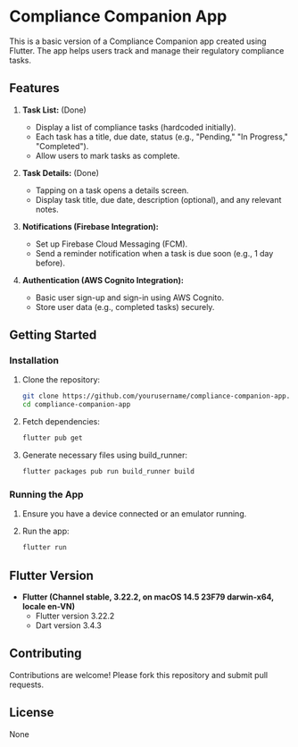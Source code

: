 # Compliance Companion App

This is a basic version of a Compliance Companion app created using Flutter. The app helps users track and manage their regulatory compliance tasks.

## Features

1. **Task List:** (Done)
    - Display a list of compliance tasks (hardcoded initially).
    - Each task has a title, due date, status (e.g., "Pending," "In Progress," "Completed").
    - Allow users to mark tasks as complete.
    
2. **Task Details:** (Done)
    - Tapping on a task opens a details screen.
    - Display task title, due date, description (optional), and any relevant notes.

3. **Notifications (Firebase Integration):**
    - Set up Firebase Cloud Messaging (FCM).
    - Send a reminder notification when a task is due soon (e.g., 1 day before).

4. **Authentication (AWS Cognito Integration):**
    - Basic user sign-up and sign-in using AWS Cognito.
    - Store user data (e.g., completed tasks) securely.

## Getting Started

### Installation

1. Clone the repository:
    ```sh
    git clone https://github.com/yourusername/compliance-companion-app.git
    cd compliance-companion-app
    ```

2. Fetch dependencies:
    ```sh
    flutter pub get
    ```

3. Generate necessary files using build_runner:
    ```sh
    flutter packages pub run build_runner build
    ```

### Running the App

1. Ensure you have a device connected or an emulator running.

2. Run the app:
    ```sh
    flutter run
    ```
   
## Flutter Version

- **Flutter (Channel stable, 3.22.2, on macOS 14.5 23F79 darwin-x64, locale en-VN)**
   - Flutter version 3.22.2
   - Dart version 3.4.3

## Contributing

Contributions are welcome! Please fork this repository and submit pull requests.

## License

None

